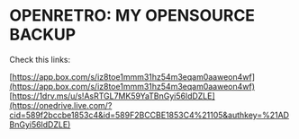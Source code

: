 OPENRETRO: MY OPENSOURCE BACKUP
===============================

Check this links:

[https://app.box.com/s/iz8toe1mmm31hz54m3eqam0aaweon4wf](https://app.box.com/s/iz8toe1mmm31hz54m3eqam0aaweon4wf) 
[https://1drv.ms/u/s!AsRTGL7MK59YaTBnGyi56ldDZLE](https://onedrive.live.com/?cid=589f2bccbe1853c4&id=589F2BCCBE1853C4%21105&authkey=%21ADBnGyi56ldDZLE) 
